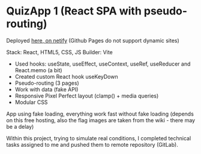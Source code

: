 # QuizApp 1 (React SPA with pseudo-routing)

Deployed [here, on netify](https://vvaasd-quiz-app-1.netlify.app) (Github Pages do not support dynamic sites)

Stack: React, HTML5, CSS, JS
Builder: Vite

- Used hooks: useState, useEffect, useContext, useRef, useReducer and React.memo (a bit)
- Created custom React hook useKeyDown
- Pseudo-routing (3 pages)
- Work with data (fake API)
- Responsive Pixel Perfect layout (clamp() + media queries)
- Modular CSS

App using fake loading, everything work fast without fake loading (depends on this free hosting, also the flag images are taken from the wiki - there may be a delay)

Within this project, trying to simulate real conditions, I completed technical tasks assigned to me and pushed them to remote repository (GitLab).
